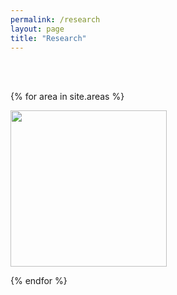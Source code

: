 ```yaml
---
permalink: /research
layout: page
title: "Research"
---
```


<br/><br/>

{% for area in site.areas %}

<div class="container" style="display: inline-block; width: 100%;">
    <div style= "width: 300px; height: 250px; float: left;"><a href="{{ area.permalink | relative_url }}"><img src="{{ site.url }}{{ site.baseurl }}/assets/img/{{ area.img }}" style= "height: 250px; width: 250px;"></a></div>
</div>

{% endfor %}
